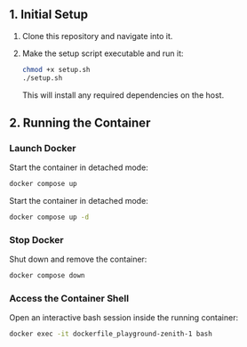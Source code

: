 ## 1. Initial Setup

1. Clone this repository and navigate into it.

2. Make the setup script executable and run it:

   ```bash
   chmod +x setup.sh
   ./setup.sh
   ```

   This will install any required dependencies on the host.


 ## 2. Running the Container

### Launch Docker

Start the container in detached mode:

```bash
docker compose up
```

Start the container in detached mode:

```bash
docker compose up -d
```

### Stop Docker

Shut down and remove the container:

```bash
docker compose down
```

### Access the Container Shell

Open an interactive bash session inside the running container:

```bash
docker exec -it dockerfile_playground-zenith-1 bash